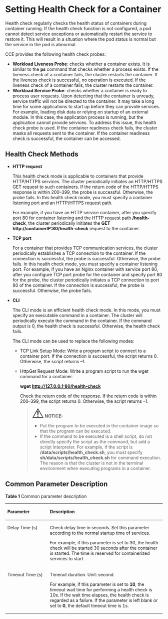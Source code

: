 # Setting Health Check for a Container<a name="cce_01_0112"></a>

Health check  regularly checks the health status of containers during container running. If the health check function is not configured, a pod cannot detect service exceptions or automatically restart the service to restore it. This will result in a situation where the pod status is normal but the service in the pod is abnormal.

CCE provides the following health check probes:

-   **Workload Liveness Probe**: checks whether a container exists. It is similar to the  **ps**  command that checks whether a process exists. If the liveness check of a container fails, the cluster restarts the container. If the liveness check is successful, no operation is executed. If the liveness check of a container fails, the cluster restarts the container.
-   **Workload Service Probe**: checks whether a container is ready to process user requests. Upon detecting that the container is unready, service traffic will not be directed to the container. It may take a long time for some applications to start up before they can provide services. For example, loading disk data or relying on startup of an external module. In this case, the application process is running, but the application cannot provide services. To address this issue, this health check probe is used. If the container readiness check fails, the cluster masks all requests sent to the container. If the container readiness check is successful, the container can be accessed.

## Health Check Methods<a name="section476025319384"></a>

-   **HTTP request**

    This health check mode is applicable to containers that provide HTTP/HTTPS services. The cluster periodically initiates an HTTP/HTTPS GET request to such containers. If the return code of the HTTP/HTTPS response is within 200–399, the probe is successful. Otherwise, the probe fails. In this health check mode, you must specify a container listening port and an HTTP/HTTPS request path.

    For example, if you have an HTTP service container, after you specify port 80 for container listening and the HTTP request path  **/health-check**, the cluster periodically initiates the  **GET http://containerIP:80/health-check**  request to the container.

-   **TCP port**

    For a container that provides TCP communication services, the cluster periodically establishes a TCP connection to the container. If the connection is successful, the probe is successful. Otherwise, the probe fails. In this health check mode, you must specify a container listening port. For example, if you have an Nginx container with service port 80, after you configure TCP port probe for the container and specify port 80 for the probe, the cluster periodically initiates a TCP connection to port 80 of the container. If the connection is successful, the probe is successful. Otherwise, the probe fails.

-   **CLI**

    The CLI mode is an efficient health check mode. In this mode, you must specify an executable command in a container. The cluster will periodically execute the command in the container. If the command output is 0, the health check is successful. Otherwise, the health check fails.

    The CLI mode can be used to replace the following modes:

    -   TCP Link Setup Mode: Write a program script to connect to a container port. If the connection is successful, the script returns 0. Otherwise, the script returns –1.
    -   HttpGet Request Mode: Write a program script to run the wget command for a container.

        **wget http://127.0.0.1:80/health-check**

        Check the return code of the response. If the return code is within 200–399, the script returns 0. Otherwise, the script returns –1.

        >![](public_sys-resources/icon-notice.gif) **NOTICE:**   
        >-   Put the program to be executed in the container image so that the program can be executed.  
        >-   If the command to be executed is a shell script, do not directly specify the script as the command, but add a script interpreter. For example, if the script is  **/data/scripts/health\_check.sh**, you must specify  **sh/data/scripts/health\_check.sh**  for command execution. The reason is that the cluster is not in the terminal environment when executing programs in a container.  



## Common Parameter Description<a name="section2050653544516"></a>

**Table  1**  Common parameter description

<a name="t045a8ee10cb946eaa4c01da4319b7206"></a>
<table><thead align="left"><tr id="re3891f83a0b242b1bf3f178042398166"><th class="cellrowborder" valign="top" width="27%" id="mcps1.2.3.1.1"><p id="afec93a787dcb46788032cfc70a14a22e"><a name="afec93a787dcb46788032cfc70a14a22e"></a><a name="afec93a787dcb46788032cfc70a14a22e"></a>Parameter</p>
</th>
<th class="cellrowborder" valign="top" width="73%" id="mcps1.2.3.1.2"><p id="en-us_topic_0052519475_p74835383351"><a name="en-us_topic_0052519475_p74835383351"></a><a name="en-us_topic_0052519475_p74835383351"></a>Description</p>
</th>
</tr>
</thead>
<tbody><tr id="r82f45c7641534b8d80da858ce9ce9be7"><td class="cellrowborder" valign="top" width="27%" headers="mcps1.2.3.1.1 "><p id="p183641821163711"><a name="p183641821163711"></a><a name="p183641821163711"></a>Delay Time (s)</p>
</td>
<td class="cellrowborder" valign="top" width="73%" headers="mcps1.2.3.1.2 "><p id="p173941610161614"><a name="p173941610161614"></a><a name="p173941610161614"></a>Check delay time in seconds. Set this parameter according to the normal startup time of services.</p>
<p id="en-us_topic_0052519475_p05855219373"><a name="en-us_topic_0052519475_p05855219373"></a><a name="en-us_topic_0052519475_p05855219373"></a>For example, if this parameter is set to 30, the health check will be started 30 seconds after the container is started. The time is reserved for containerized services to start.</p>
</td>
</tr>
<tr id="rf8dd0b9b29af4b96bcf3efaecb0c4bb2"><td class="cellrowborder" valign="top" width="27%" headers="mcps1.2.3.1.1 "><p id="p36325348374"><a name="p36325348374"></a><a name="p36325348374"></a>Timeout Time (s)</p>
</td>
<td class="cellrowborder" valign="top" width="73%" headers="mcps1.2.3.1.2 "><p id="p052822120161"><a name="p052822120161"></a><a name="p052822120161"></a>Timeout duration. Unit: second.</p>
<p id="a376926047bc64e0a9304d6c9828fc5a2"><a name="a376926047bc64e0a9304d6c9828fc5a2"></a><a name="a376926047bc64e0a9304d6c9828fc5a2"></a>For example, if this parameter is set to <strong id="b84235270617502"><a name="b84235270617502"></a><a name="b84235270617502"></a>10</strong>, the timeout wait time for performing a health check is 10s. If the wait time elapses, the health check is regarded as a failure. If the parameter is left blank or set to <strong id="b84235270617523"><a name="b84235270617523"></a><a name="b84235270617523"></a>0</strong>, the default timeout time is 1s.</p>
</td>
</tr>
</tbody>
</table>

